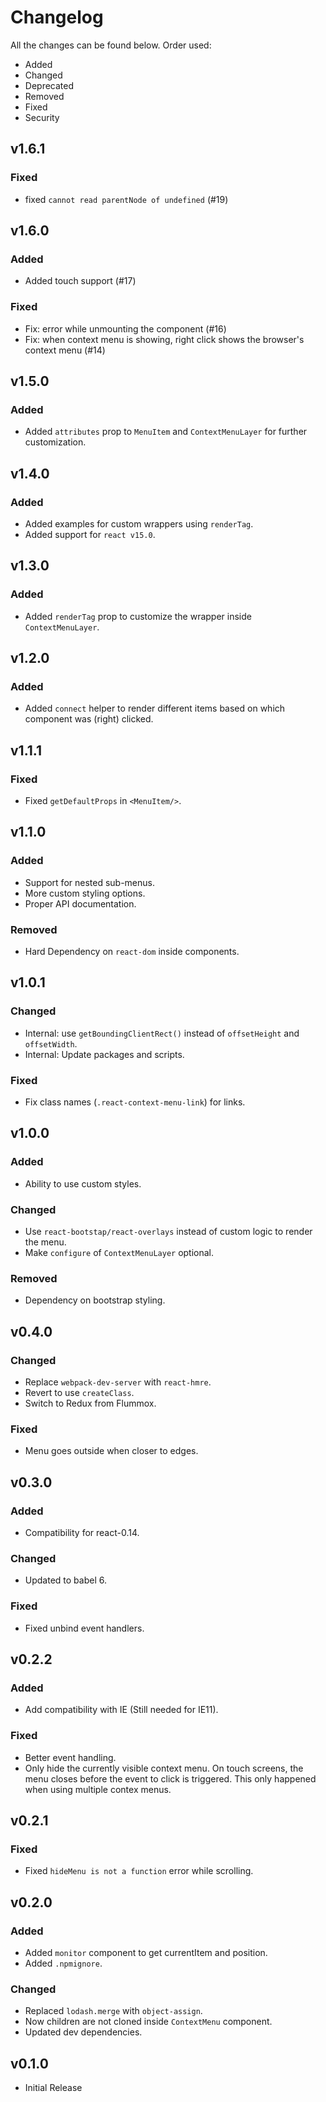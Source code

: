 # Changelog

All the changes can be found below. Order used:

- Added
- Changed
- Deprecated
- Removed
- Fixed
- Security

## v1.6.1

### Fixed
- fixed `cannot read parentNode of undefined` (#19)

## v1.6.0

### Added
- Added touch support (#17)

### Fixed
- Fix: error while unmounting the component (#16)
- Fix: when context menu is showing, right click shows the browser's context menu (#14)

## v1.5.0

### Added
- Added `attributes` prop to `MenuItem` and `ContextMenuLayer` for further customization.

## v1.4.0

### Added
- Added examples for custom wrappers using `renderTag`.
- Added support for `react v15.0`.

## v1.3.0

### Added

- Added `renderTag` prop to customize the wrapper inside `ContextMenuLayer`.

## v1.2.0

### Added

- Added `connect` helper to render different items based on which component was (right) clicked.

## v1.1.1

### Fixed
- Fixed `getDefaultProps` in `<MenuItem/>`.

## v1.1.0

### Added

- Support for nested sub-menus.
- More custom styling options.
- Proper API documentation.

### Removed
- Hard Dependency on `react-dom` inside components.

## v1.0.1

### Changed
- Internal: use `getBoundingClientRect()` instead of `offsetHeight` and `offsetWidth`.
- Internal: Update packages and scripts.

### Fixed
- Fix class names (`.react-context-menu-link`) for links.

## v1.0.0

### Added

- Ability to use custom styles.

### Changed

- Use `react-bootstap/react-overlays` instead of custom logic to render the menu.
- Make `configure` of `ContextMenuLayer` optional.

### Removed

- Dependency on bootstrap styling.


## v0.4.0

### Changed
- Replace `webpack-dev-server` with `react-hmre`.
- Revert to use `createClass`.
- Switch to Redux from Flummox.

### Fixed
 - Menu goes outside when closer to edges.

## v0.3.0

### Added
- Compatibility for react-0.14.

### Changed
- Updated to babel 6.

### Fixed
- Fixed unbind event handlers.

## v0.2.2

### Added
 - Add compatibility with IE (Still needed for IE11).

### Fixed
 - Better event handling.
 - Only hide the currently visible context menu. On touch screens, the menu closes before the event to click is triggered. This only happened when using multiple contex menus.

## v0.2.1

### Fixed
- Fixed `hideMenu is not a function` error while scrolling.

## v0.2.0

### Added
- Added `monitor` component to get currentItem and position.
- Added `.npmignore`.

### Changed
- Replaced `lodash.merge` with `object-assign`.
- Now children are not cloned inside `ContextMenu` component.
- Updated dev dependencies.

## v0.1.0

- Initial Release
